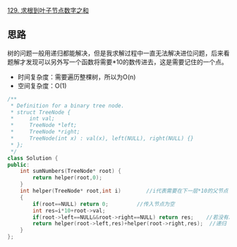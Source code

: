  [129. 求根到叶子节点数字之和](https://leetcode-cn.com/problems/sum-root-to-leaf-numbers/)
## 思路
树的问题一般用递归都能解决，但是我求解过程中一直无法解决进位问题，后来看题解才发现可以另外写一个函数将需要*10的数传进去，这是需要记住的一个点。

- 时间复杂度：需要遍历整棵树，所以为O(n)
- 空间复杂度：O(1)

```c++
/**
 * Definition for a binary tree node.
 * struct TreeNode {
 *     int val;
 *     TreeNode *left;
 *     TreeNode *right;
 *     TreeNode(int x) : val(x), left(NULL), right(NULL) {}
 * };
 */
class Solution {
public:
    int sumNumbers(TreeNode* root) {
        return helper(root,0);
    }
    int helper(TreeNode* root,int i)        //i代表需要在下一层*10的父节点
    {
        if(root==NULL) return 0;         //传入节点为空
        int res=i*10+root->val;
        if(root->left==NULL&&root->right==NULL) return res;    //若没有左右孩子，即传入节点为叶子节点，直接返回根节点的值
        return helper(root->left,res)+helper(root->right,res);  //递归   
    }
};
```
